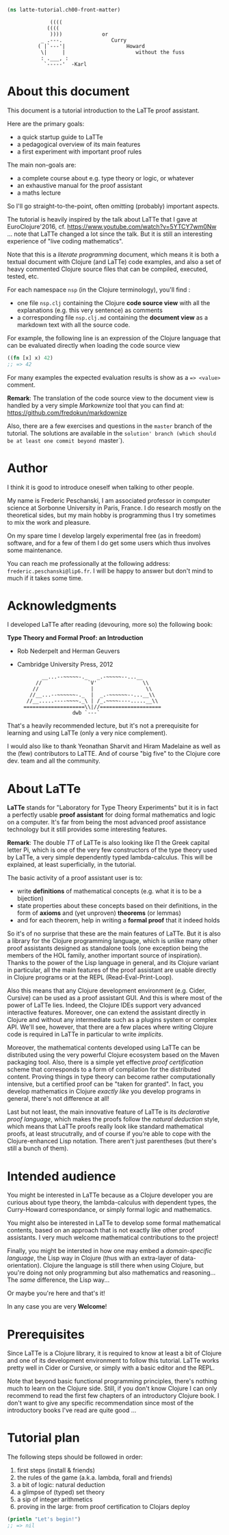 
```clojure
(ns latte-tutorial.ch00-front-matter)

```

                  ((((
                 ((((
                  ))))             or
               _ .---.                Curry     
              ( |`---'|                    Howard
               \|     |                       without the fuss
               : .___, :
                `-----'  -Karl



 # About this document

 This document is a tutorial introduction to the LaTTe proof assistant.

 Here are the primary goals:
   - a quick startup guide to LaTTe
   - a pedagogical overview of its main features
   - a first experiment with important proof rules

 The main non-goals are:
   - a complete course about e.g. type theory or logic, or whatever
   - an exhaustive manual for the proof assistant
   - a maths lecture

 So I'll go straight-to-the-point, often omitting (probably) important
 aspects.

 The tutorial is heavily inspired by the talk about LaTTe that I gave
 at EuroClojure'2016, cf. https://www.youtube.com/watch?v=5YTCY7wm0Nw
 ... note that LaTTe changed a lot since the talk. But it is still an
 interesting experience of "live coding mathematics".

 Note that this is a *literate programming* document, which means it is
 both a textual document with Clojure (and LaTTe) code examples, and also
 a set of heavy commented Clojure source files that can be compiled, executed,
tested, etc.

 For each namespace `nsp` (in the Clojure terminology), you'll find :
  - one file `nsp.clj` containing the Clojure **code source view** with all the explanations
    (e.g. this very sentence) as comments
  - a corresponding file `nsp.clj.md` containing the **document view** as a markdown
    text with all the source code.

 For example, the following line is an expression of the Clojure language that
 can be evaluated directly when loading the code source view


```clojure
((fn [x] x) 42)
;; => 42

```

 For many examples the expected evaluation results is show as a `=> <value>` comment.

 **Remark**: The translation of the code source view to the document view is handled
 by a very simple *Markownize* tool that you can find at: https://github.com/fredokun/markdownize

 Also, there are a few exercises and questions in the `master` branch of the tutorial.
 The solutions are available in the `solution' branch (which should be at least one commit beyond `master`).
 



 # Author

 I think it is good to introduce oneself when talking to other people.

 My name is Frederic Peschanski, I am associated professor in computer science
 at Sorbonne University in Paris, France. I do research mostly on the theoretical
 sides, but my main hobby is programming thus I try sometimes to mix the work and pleasure.

 On my spare time I develop largely experimental free (as in freedom) software,
 and for a few of them I do get some users which thus involves some maintenance.

 You can reach me professionally at the following address:
 `frederic.peschanski@lip6.fr`.  I will be happy to answer
 but don't mind to much if it takes some time.



 # Acknowledgments

 I developed LaTTe after reading (devouring, more so) the following book:

 **Type Theory and Formal Proof: an Introduction**
 - Rob Nederpelt and Herman Geuvers
 - Cambridge University Press, 2012

               __...--~~~~~-._   _.-~~~~~--...__
             //               `V'               \\ 
            //                 |                 \\ 
           //__...--~~~~~~-._  |  _.-~~~~~~--...__\\ 
          //__.....----~~~~._\ | /_.~~~~----.....__\\
         ====================\\|//====================
                         dwb `---`  

 That's a heavily recommended lecture, but it's not a prerequisite
 for learning and using LaTTe (only a very nice complement).

 I would also like to thank Yeonathan Sharvit and Hiram Madelaine as well as
 the (few) contributors to LaTTE. And of course "big five" to the Clojure core
 dev. team and all the community.

 # About LaTTe

 **LaTTe** stands for "Laboratory for Type Theory Experiments" but it
 is in fact a perfectly usable **proof assistant** for doing formal mathematics
 and logic on a computer. It's far from being the most advanced proof assistance
 technology but it still provides some interesting features.

 **Remark**: The double *TT* of LaTTe is also looking like
 Π the Greek capital letter Pi, which is one of the very few
 constructors of the type theory used by LaTTe, a very simple dependently typed
 lambda-calculus. This will be explained, at least superficially, in the tutorial.

 The basic activity of a proof assistant user is to:
  - write **definitions** of mathematical concepts (e.g. what it is to be a bijection)
  - state properties about these concepts based on their definitions, in the form of **axioms** and (yet unproven) **theorems** (or lemmas)
  - and for each theorem, help in writing a **formal proof** that it indeed holds

 So it's of no surprise that these are the main features of LaTTe.
 But it is also a library for the Clojure programming language, which is unlike
 many other proof assistants designed as standalone tools (one exception being the
 members of the HOL family, another important source of inspiration).
 Thanks to the power of the Lisp language in general,
 and its Clojure variant in particular, all the main features of the proof assistant
 are usable directly in Clojure programs or at the REPL (Read-Eval-Print-Loop).

 Also this means that any Clojure development environment (e.g. Cider, Cursive) can
 be used as a proof assistant GUI. And this is where most of the power of LaTTe lies.
 Indeed, the Clojure IDEs support very advanced interactive features. Moreover, one can
 extend the assistant directly in Clojure and without any intermediate such as a
 plugins system or complex API. We'll see, however, that there are a few places where
 writing Clojure code is required in LaTTe in particular to write *implicits*.

 Moreover, the mathematical contents developed using LaTTe can be distributed
 using the very powerful Clojure ecosystem based on the Maven packaging tool.
 Also, there is a simple yet effective *proof certification* scheme that
 corresponds to a form of compilation for the distributed content.
 Proving things in type theory can become rather computationally intensive,
 but a certified proof can be "taken for granted".
 In fact, you develop mathematics in Clojure *exactly like* you develop programs
 in general, there's not difference at all!

 Last but not least, the main innovative feature of LaTTe is its *declarative proof language*,
 which makes the proofs follow the *natural deduction* style, which means that LaTTe proofs
 really look like standard mathematical proofs, at least strucutrally, and of course if you're
 able to cope with the Clojure-enhanced Lisp notation. There aren't just parentheses (but there's
 still a bunch of them).




 # Intended audience

 You might be interested in LaTTe because as a Clojure developer you are curious
 about type theory, the lambda-calculus with dependent types, the Curry-Howard correspondance,
 or simply formal logic and mathematics.

 You might also be interested in LaTTe to develop some formal mathematical contents, based on
 an approach that is not exactly like other proof assistants. I very much welcome mathematical
 contributions to the project!

 Finally, you might be intersted in how one may embed a *domain-specific language*, the
 Lisp way in Clojure (thus with an extra-layer of data-orientation). Clojure the language
 is still there when using Clojure, but you're doing not only programming but also
 mathematics and reasoning... The *same* difference, the Lisp way...

 Or maybe you're here and that's it!

 In any case you are very **Welcome**!




 # Prerequisites

 Since LaTTe is a Clojure library, it is required to know at least a bit of
 Clojure and one of its development environment to follow this tutorial.
 LaTTe works pretty well in Cider or Cursive, or simply with a basic editor
 and the REPL.

 Note that beyond basic functional programming principles, there's nothing much to
 learn on the Clojure side. Still, if you don't know Clojure  I can only recommend
 to read the first few chapters of an introductory Clojure book.
 I don't want to give any specific recommendation since most of the introductory
 books I've read are quite good ...




 # Tutorial plan

 The following steps should be followed in order:

 1. first steps (install & friends)
 2. the rules of the game (a.k.a. lambda, forall and friends)
 3. a bit of logic: natural deduction
 4. a glimpse of (typed) set theory
 5. a sip of integer arithmetics
 6. proving in the large: from proof certification to Clojars deploy
 


```clojure
(println "Let's begin!")
;; => nil
```
